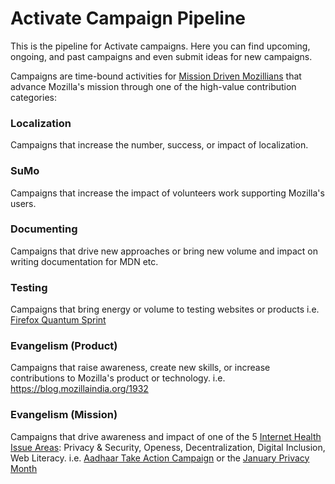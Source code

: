 # Activate Campaign Pipeline

This is the pipeline for Activate campaigns. Here you can find upcoming, ongoing, and past campaigns and even submit ideas for new campaigns. 

Campaigns are time-bound activities for [Mission Driven Mozillians](https://wiki.mozilla.org/Innovation/Projects/Mission-Driven_Mozillians_Strategy) that advance Mozilla's mission through one of the high-value contribution categories:  

### Localization
Campaigns that increase the number, success, or impact of localization.

### SuMo
Campaigns that increase the impact of volunteers work supporting Mozilla's users.

### Documenting
Campaigns that drive new approaches or bring new volume and impact on writing documentation for MDN etc.  

### Testing 
Campaigns that bring energy or volume to testing websites or products i.e. [Firefox Quantum Sprint](https://firefoxsprint.mozilla.community/)

### Evangelism (Product)
Campaigns that raise awareness, create new skills, or increase contributions to Mozilla's product or technology. i.e. https://blog.mozillaindia.org/1932

### Evangelism (Mission)
Campaigns that drive awareness and impact of one of the 5 [Internet Health Issue Areas](https://www.mozilla.org/en-US/internet-health/): Privacy & Security, Openess, Decentralization, Digital Inclusion, Web Literacy. i.e. [Aadhaar Take Action Campaign](https://foundation.mozilla.org/campaigns/aadhaar/take-action/) or the [January Privacy Month](https://wiki.mozilla.org/India/task_force/Policy_and_Advocacy/January_Privacy_Month_Campaign) 
